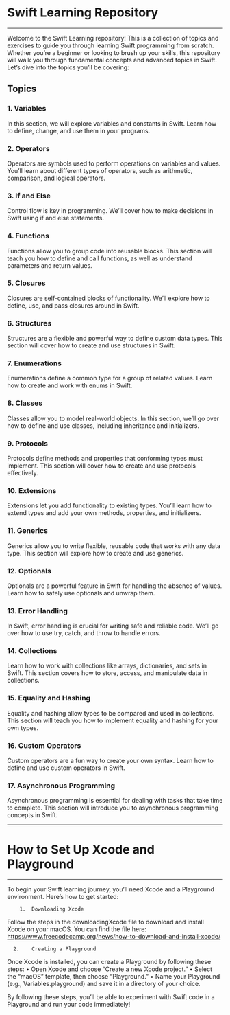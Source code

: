 # Swift Learning Repository

 ***

 
Welcome to the Swift Learning repository! This is a collection of topics and exercises to guide you through learning Swift programming from scratch. Whether you’re a beginner or looking to brush up your skills, this repository will walk you through fundamental concepts and advanced topics in Swift. Let’s dive into the topics you’ll be covering:

## Topics

### 1. Variables

In this section, we will explore variables and constants in Swift. Learn how to define, change, and use them in your programs.

### 2. Operators

Operators are symbols used to perform operations on variables and values. You’ll learn about different types of operators, such as arithmetic, comparison, and logical operators.

### 3. If and Else

Control flow is key in programming. We’ll cover how to make decisions in Swift using if and else statements.

### 4. Functions

Functions allow you to group code into reusable blocks. This section will teach you how to define and call functions, as well as understand parameters and return values.

### 5. Closures

Closures are self-contained blocks of functionality. We’ll explore how to define, use, and pass closures around in Swift.

### 6. Structures

Structures are a flexible and powerful way to define custom data types. This section will cover how to create and use structures in Swift.

### 7. Enumerations

Enumerations define a common type for a group of related values. Learn how to create and work with enums in Swift.

### 8. Classes

Classes allow you to model real-world objects. In this section, we’ll go over how to define and use classes, including inheritance and initializers.

### 9. Protocols

Protocols define methods and properties that conforming types must implement. This section will cover how to create and use protocols effectively.

### 10. Extensions

Extensions let you add functionality to existing types. You’ll learn how to extend types and add your own methods, properties, and initializers.

### 11. Generics

Generics allow you to write flexible, reusable code that works with any data type. This section will explore how to create and use generics.

### 12. Optionals

Optionals are a powerful feature in Swift for handling the absence of values. Learn how to safely use optionals and unwrap them.

### 13. Error Handling

In Swift, error handling is crucial for writing safe and reliable code. We’ll go over how to use try, catch, and throw to handle errors.

### 14. Collections

Learn how to work with collections like arrays, dictionaries, and sets in Swift. This section covers how to store, access, and manipulate data in collections.

### 15. Equality and Hashing

Equality and hashing allow types to be compared and used in collections. This section will teach you how to implement equality and hashing for your own types.

### 16. Custom Operators

Custom operators are a fun way to create your own syntax. Learn how to define and use custom operators in Swift.

### 17. Asynchronous Programming

Asynchronous programming is essential for dealing with tasks that take time to complete. This section will introduce you to asynchronous programming concepts in Swift.

--------


# How to Set Up Xcode and Playground

 ***
 
To begin your Swift learning journey, you’ll need Xcode and a Playground environment. Here’s how to get started:

	    1.	Downloading Xcode
Follow the steps in the downloadingXcode file to download and install Xcode on your macOS.
You can find the file here: https://www.freecodecamp.org/news/how-to-download-and-install-xcode/

      2.	Creating a Playground
Once Xcode is installed, you can create a Playground by following these steps:
	•	Open Xcode and choose “Create a new Xcode project.”
	•	Select the “macOS” template, then choose “Playground.”
	•	Name your Playground (e.g., Variables.playground) and save it in a directory of your choice.

By following these steps, you’ll be able to experiment with Swift code in a Playground and run your code immediately!
